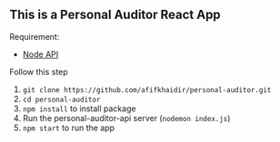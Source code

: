 ## This is a Personal Auditor React App

Requirement:
- <a href="https://github.com/afifkhaidir/personal-auditor-api">Node API</a>

Follow this step
1. `git clone https://github.com/afifkhaidir/personal-auditor.git`
2. `cd personal-auditor`
3. `npm install` to install package
4. Run the personal-auditor-api server (`nodemon index.js`)
5. `npm start` to run the app
